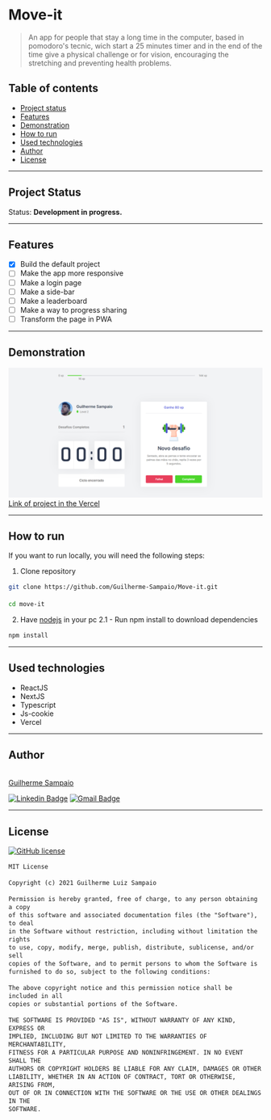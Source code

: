 # Move-it
> An app for people that stay a long time in the computer, based in pomodoro's tecnic, wich start a 25 minutes timer and in the end of the time give a physical challenge or for vision, encouraging the stretching  and preventing health problems.


## Table of contents

* [Project status](#project-status)
* [Features](#features)
* [Demonstration](#demonstration)
* [How to run](#how-to-run)
* [Used technologies](#used-technologies)
* [Author](#author)
* [License](#license)

---
## Project Status

Status: **Development in progress.**

---
## Features

- [x] Build the default project
- [ ] Make the app more responsive
- [ ] Make a login page
- [ ] Make a side-bar
- [ ] Make a leaderboard
- [ ] Make a way to progress sharing
- [ ] Transform the page in PWA

---
## Demonstration

![Demonstration](./public/pageprint.png)
<a href='https://move-it-samp.vercel.app' target='_blank' >Link of project in the Vercel</a>

---
## How to run

If you want to run locally, you will need the following steps:

1. Clone repository
```bash
git clone https://github.com/Guilherme-Sampaio/Move-it.git

cd move-it
```
2. Have <a href='https://nodejs.org/en/' target='_blank' >nodejs</a> in your pc
2.1 - Run npm install to download dependencies
```bash
npm install
```
---
## Used technologies

* ReactJS
* NextJS
* Typescript
* Js-cookie
* Vercel

---
## Author

<a href="https://www.linkedin.com/in/guilherme-sampaio-4946a01a6/?miniProfileUrn=urn%3Ali%3Afs_miniProfile%3AACoAADAn1LABvmw2dWfN4Q51WAqXrKE4nrouSeU" target='_blank'>
<img style="border-radius: 50%;" src="https://media-exp1.licdn.com/dms/image/C4D03AQEoAQjPfuC4PA/profile-displayphoto-shrink_200_200/0/1602284719328?e=1619654400&v=beta&t=vFvlPgpeJMtJytGnNuNBfPc1roogY197ZgKrB0Dh9Tw" width="100px;" alt=""/>
</a>
</br>
<a href="https://www.linkedin.com/in/guilherme-sampaio-4946a01a6/?miniProfileUrn=urn%3Ali%3Afs_miniProfile%3AACoAADAn1LABvmw2dWfN4Q51WAqXrKE4nrouSeU" target='_blank'>
Guilherme Sampaio
</a>

[![Linkedin Badge](https://img.shields.io/badge/-Guilherme-blue?style=flat-square&logo=Linkedin&logoColor=white&link=https://www.linkedin.com/in/guilherme-sampaio-4946a01a6/?miniProfileUrn=urn%3Ali%3Afs_miniProfile%3AACoAADAn1LABvmw2dWfN4Q51WAqXrKE4nrouSeU)](https://www.linkedin.com/in/guilherme-sampaio-4946a01a6/?miniProfileUrn=urn%3Ali%3Afs_miniProfile%3AACoAADAn1LABvmw2dWfN4Q51WAqXrKE4nrouSeU) 
[![Gmail Badge](https://img.shields.io/badge/-kaisergui258@gmail.com-c14438?style=flat-square&logo=Gmail&logoColor=white&link=mailto:kaisergui258@gmail.com)](mailto:kaisergui258@gmail.com)

---
## License

[![GitHub license](https://img.shields.io/github/license/Pietrogon/todo-list)](https://github.com/Pietrogon/todo-list/blob/main/LICENSE)

```
MIT License

Copyright (c) 2021 Guilherme Luiz Sampaio

Permission is hereby granted, free of charge, to any person obtaining a copy
of this software and associated documentation files (the "Software"), to deal
in the Software without restriction, including without limitation the rights
to use, copy, modify, merge, publish, distribute, sublicense, and/or sell
copies of the Software, and to permit persons to whom the Software is
furnished to do so, subject to the following conditions:

The above copyright notice and this permission notice shall be included in all
copies or substantial portions of the Software.

THE SOFTWARE IS PROVIDED "AS IS", WITHOUT WARRANTY OF ANY KIND, EXPRESS OR
IMPLIED, INCLUDING BUT NOT LIMITED TO THE WARRANTIES OF MERCHANTABILITY,
FITNESS FOR A PARTICULAR PURPOSE AND NONINFRINGEMENT. IN NO EVENT SHALL THE
AUTHORS OR COPYRIGHT HOLDERS BE LIABLE FOR ANY CLAIM, DAMAGES OR OTHER
LIABILITY, WHETHER IN AN ACTION OF CONTRACT, TORT OR OTHERWISE, ARISING FROM,
OUT OF OR IN CONNECTION WITH THE SOFTWARE OR THE USE OR OTHER DEALINGS IN THE
SOFTWARE.
```